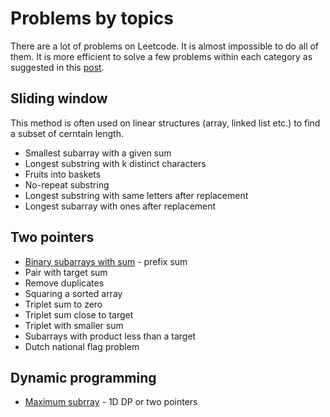 # Problems by topics

There are a lot of problems on Leetcode. It is almost impossible to
do all of them. It is more efficient to solve a few problems
within each category as suggested in this [post](https://zhuanlan.zhihu.com/p/104983442).

## Sliding window

This method is often used on linear structures (array, linked list etc.) to find a subset of cerntain length. 
- Smallest subarray with a given sum
- Longest substring with k distinct characters
- Fruits into baskets
- No-repeat substring
- Longest substring with same letters after replacement
- Longest subarray with ones after replacement


## Two pointers

- [Binary subarrays with sum](binary-subarrays-with-sum.md) - prefix sum
- Pair with target sum
- Remove duplicates
- Squaring a sorted array
- Triplet sum to zero
- Triplet sum close to target
- Triplet with smaller sum
- Subarrays with product less than a target
- Dutch national flag problem

## Dynamic programming

- [Maximum subrray](maximum-subarray.md) - 1D DP or two pointers

